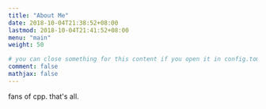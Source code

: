 ```yaml
---
title: "About Me"
date: 2018-10-04T21:38:52+08:00
lastmod: 2018-10-04T21:41:52+08:00
menu: "main"
weight: 50

# you can close something for this content if you open it in config.toml.
comment: false
mathjax: false
---
```

fans of cpp.
that's all.

